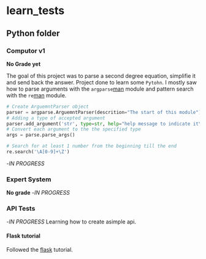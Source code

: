 # learn_tests

## Python folder

### Computor v1
**No Grade yet**

The goal of this project was to parse a second degree equation, simplifie it and send back the answer.
Project done to learn some ```Pytohn```. I mostly saw how to parse arguments with the ```argparse```[man](https://docs.python.org/3/library/argparse.html) module and pattern search with the ```re```[man](https://docs.python.org/2/library/re.html) module.

```python
# Create ArguemntParser object
parser = argparse.ArguemntParser(descrition="The start of this module")
# Adding a type of accepted argument
parser.add_argument('str', type=str, help="help message to indicate it\'s use")
# Convert each argument to the the specified type
args = parse.parse_args()

# Search for at least 1 number from the beginning till the end
re.search('\A[0-9]+\Z')
```

-*IN PROGRESS*

### Expert System
**No grade**
-*IN PROGRESS*

### API Tests

-*IN PROGRESS*
Learning how to create asimple api.
#### Flask tutorial

Followed the [flask](http://flask.pocoo.org/docs/1.0/tutorial/layout/) tutorial.
